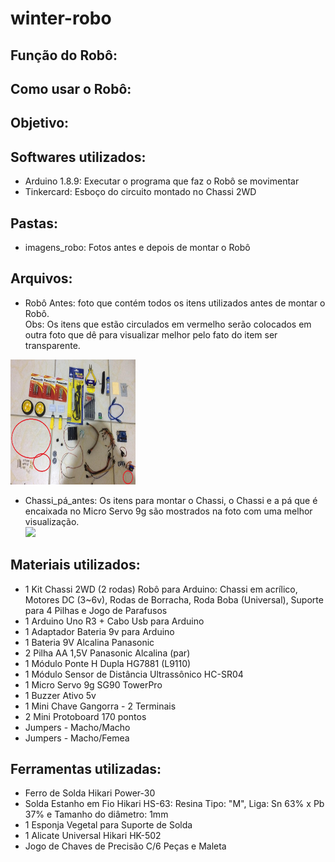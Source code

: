 # winter-robo

## Função do Robô: 


## Como usar o Robô: 



## Objetivo:



## Softwares utilizados:
* Arduino 1.8.9: Executar o programa que faz o Robô se movimentar
* Tinkercard: Esboço do circuito montado no Chassi 2WD





## Pastas:
* imagens_robo: Fotos antes e depois de montar o Robô



## Arquivos: 
* Robô Antes: foto que contém todos os itens utilizados antes de montar o Robô. <br>
Obs: Os itens que estão circulados em vermelho serão colocados em outra foto que dê para visualizar melhor pelo fato do item ser transparente. <br>

<img src="https://github.com/karenarcoverde/winter-robo/blob/master/imagens_robo/robo_antes.jpg" width="200" height="200"/>

* Chassi_pá_antes: Os itens para montar o Chassi, o Chassi e a pá que é encaixada no Micro Servo 9g são mostrados na foto com uma melhor visualização. <br> 
![](https://github.com/karenarcoverde/winter-robo/blob/master/imagens_robo/chassi_p%C3%A1_antes.jpg)






## Materiais utilizados:
* 1 Kit Chassi 2WD (2 rodas) Robô para Arduino: Chassi em acrílico, Motores DC (3~6v), Rodas de Borracha, Roda Boba (Universal), Suporte para 4 Pilhas e Jogo de Parafusos
* 1 Arduino Uno R3 + Cabo Usb para Arduino
* 1 Adaptador Bateria 9v para Arduino
* 1 Bateria 9V Alcalina Panasonic
* 2 Pilha AA 1,5V Panasonic Alcalina (par)
* 1 Módulo Ponte H Dupla HG7881 (L9110)
* 1 Módulo Sensor de Distância Ultrassônico HC-SR04
* 1 Micro Servo 9g SG90 TowerPro
* 1 Buzzer Ativo 5v
* 1 Mini Chave Gangorra - 2 Terminais
* 2 Mini Protoboard 170 pontos
* Jumpers - Macho/Macho
* Jumpers - Macho/Femea




## Ferramentas utilizadas:
* Ferro de Solda Hikari Power-30
* Solda Estanho em Fio Hikari HS-63: Resina Tipo: "M", Liga: Sn 63% x Pb 37% e Tamanho do diâmetro: 1mm
* 1 Esponja Vegetal para Suporte de Solda
* 1 Alicate Universal Hikari HK-502
* Jogo de Chaves de Precisão C/6 Peças e Maleta

